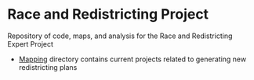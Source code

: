 # Race and Redistricting Project

Repository of code, maps, and analysis for the Race and Redistricting Expert Project

- [Mapping](https://github.com/kkakey/rrep/tree/main/Mapping) directory contains current projects related to generating new redistricting plans